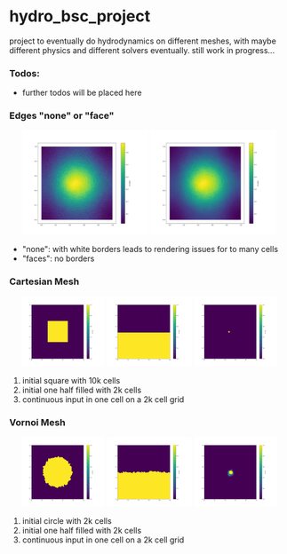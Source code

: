 # hydro_bsc_project
project to eventually do hydrodynamics on different meshes, with maybe different physics and different solvers eventually. still work in progress...

### Todos:
- further todos will be placed here

### Edges "none" or "face"
<p align="center">
  <img src="./figures/test_edgecolor_none.png" alt="none" width="45%">
  <img src="./figures/test_edgecolor_face.png" alt="face" width="45%">
</p>

- "none": with white borders leads to rendering issues for to many cells 
- "faces": no borders

### Cartesian Mesh

<p align="center">
  <img src="./figures/c_square_10k.gif" alt="square" width="30%">
  <img src="./figures/c_half_2k.gif" alt="half" width="30%">
  <img src="./figures/c_continuous_input.gif" alt="input" width="30%">
</p>

1. initial square with 10k cells
2. initial one half filled with 2k cells
3. continuous input in one cell on a 2k cell grid

### Vornoi Mesh
<p align="center">
  <img src="./figures/v_circle_2k.gif" alt="circle" width="30%">
  <img src="./figures/v_half_2k.gif" alt="half" width="30%">
  <img src="./figures/v_continuous_input.gif" alt="input" width="30%">
</p>

1. initial circle with 2k cells
2. initial one half filled with 2k cells
3. continuous input in one cell on a 2k cell grid